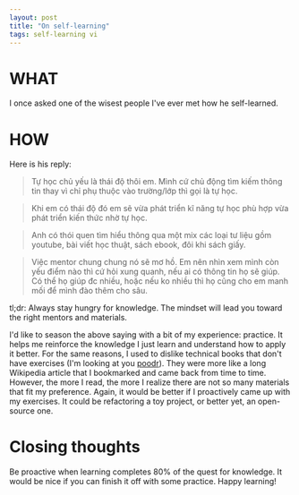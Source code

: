 ```yaml
---
layout: post
title: "On self-learning"
tags: self-learning vi
---
```


# WHAT

I once asked one of the wisest people I've ever met how he self-learned.

# HOW

Here is his reply:

> Tự học chủ yếu là thái độ thôi em. Mình cứ chủ động tìm kiếm thông tin thay vì chỉ phụ thuộc vào trường/lớp thì gọi là tự học.

> Khi em có thái độ đó em sẽ vừa phát triển kĩ năng tự học phù hợp vừa phát triển kiến thức nhờ tự học.

> Anh có thói quen tìm hiểu thông qua một mix các loại tư liệu gồm youtube, bài viết học thuật, sách ebook, đôi khi sách giấy.

> Việc mentor chung chung nó sẽ mơ hồ. Em nên nhìn xem mình còn yếu điểm nào thì cứ hỏi xung quanh, nếu ai có thông tin họ sẽ giúp. Có thể họ giúp đc nhiều, hoặc nếu ko nhiều thì họ cũng cho em manh mối để mình đào thêm cho sâu.

tl;dr: Always stay hungry for knowledge. The mindset will lead you toward the right mentors and materials.

I'd like to season the above saying with a bit of my experience: practice. It helps me reinforce the knowledge
I just learn and understand how to apply it better. For the same reasons, I used to dislike technical books that don't have exercises
(I'm looking at you [poodr](https://www.poodr.com/)).
They were more like a long Wikipedia article that I bookmarked and came back from time to time. However, the more I read, the more I realize
there are not so many materials that fit my preference. Again, it would be better if I proactively came up with my exercises. It could be refactoring a toy project, or better yet, an open-source one.

# Closing thoughts

Be proactive when learning completes 80% of the quest for knowledge. It would be nice if you can finish it off
with some practice. Happy learning!
